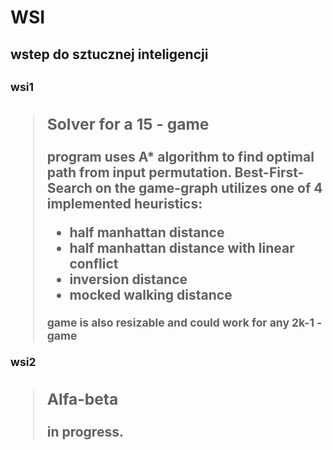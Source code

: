 # WSI
<h2>wstep do sztucznej inteligencji<h2>



<sub>wsi1</sub>

> ### Solver for a 15 - game
>
> program uses A* algorithm to find optimal path from input permutation.
> Best-First-Search on the game-graph utilizes one of 4 implemented heuristics:
>
> - half manhattan distance 
> - half manhattan distance with linear conflict
> - inversion distance
> - mocked walking distance
>
> <sub>game is also resizable and could work for any 2k-1 - game<sub/>


<sub>wsi2</sub>

> ### Alfa-beta
> in progress.
